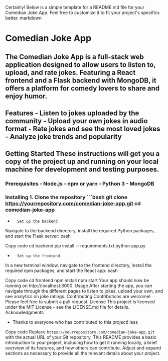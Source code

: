 Certainly! Below is a simple template for a README.md file for your Comedian Joke App. Feel free to customize it to fit your project's specifics better.
markdown


# Comedian Joke App

## The Comedian Joke App is a full-stack web application designed to allow users to listen to, upload, and rate jokes. Featuring a React frontend and a Flask backend with MongoDB, it offers a platform for comedy lovers to share and enjoy humor. 

## Features - Listen to jokes uploaded by the community - Upload your own jokes in audio format - Rate jokes and see the most loved jokes - Analyze joke trends and popularity 

## Getting Started These instructions will get you a copy of the project up and running on your local machine for development and testing purposes. 

### Prerequisites - Node.js - npm or yarn - Python 3 - MongoDB 

### Installing 1. **Clone the repository** ```bash git clone https://yourrepository.com/comedian-joke-app.git cd comedian-joke-app

* 		Set up the backend
Navigate to the backend directory, install the required Python packages, and start the Flask server:
bash

Copy code
cd backend pip install -r requirements.txt python app.py
* 		Set up the frontend
In a new terminal window, navigate to the frontend directory, install the required npm packages, and start the React app:
bash

Copy code
cd frontend npm install npm start
Your app should now be running on http://localhost:3000.
Usage
After starting the app, you can navigate through the different pages to listen to jokes, upload your own, and see analytics on joke ratings.
Contributing
Contributions are welcome! Please feel free to submit a pull request.
License
This project is licensed under the MIT License - see the LICENSE.md file for details.
Acknowledgments
* Thanks to everyone who has contributed to this project!
less

Copy code
Replace `https://yourrepository.com/comedian-joke-app.git` with the actual URL of your Git repository. This README provides a basic introduction to your project, including how to get it running locally, a brief overview of its features, and how others can contribute. Adjust and expand sections as necessary to provide all the relevant details about your project.
